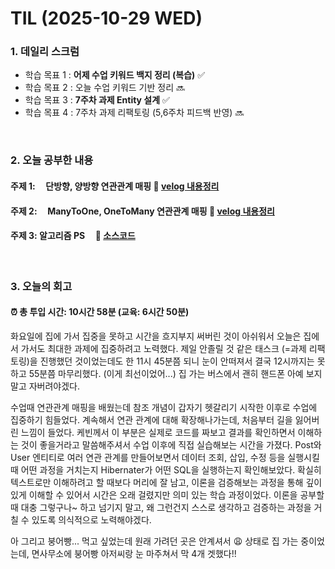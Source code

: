 # TIL (2025-10-29 WED)

### 1. 데일리 스크럼

- 학습 목표 1 : **어제 수업 키워드 백지 정리 (복습)** ✅
- 학습 목표 2 : 오늘 수업 키워드 기반 정리 🔜
- 학습 목표 3 : **7주차 과제 Entity 설계** ✅
- 학습 목표 4 : 7주차 과제 리팩토링 (5,6주차 피드백 반영) 🔜

<br>

### 2. 오늘 공부한 내용
#### 주제 1:  &nbsp; &nbsp; 단방향, 양방향 연관관계 매핑 🔗 [velog 내용정리](https://velog.io/@yeonjiyooo_/JPA-%EC%98%81%EC%86%8D%EC%84%B1-%EC%BB%A8%ED%85%8D%EC%8A%A4%ED%8A%B8)
#### 주제 2:  &nbsp; &nbsp; ManyToOne, OneToMany 연관관계 매핑 🔗  [velog 내용정리](https://velog.io/@yeonjiyooo_/Spring-%ED%8A%B8%EB%9E%9C%EC%9E%AD%EC%85%98)
#### 주제 3: 알고리즘 PS &nbsp; &nbsp; 🔗  [소스코드](https://github.com/jiyeonyooo/algorithm-problem-solving/blob/main/%EB%B0%B1%EC%A4%80/21921_%EB%B8%94%EB%A1%9C%EA%B7%B8.cpp)

<br>


### 3.  오늘의 회고
#### ⏰ 총 투입 시간: 10시간 58분 (교육: 6시간 50분)

화요일에 집에 가서 집중을 못하고 시간을 흐지부지 써버린 것이 아쉬워서 오늘은 집에서 가서도 최대한 과제에 집중하려고 노력했다. 제일 안졸릴 것 같은 태스크 (=과제 리팩토링)을 진행했던 것이었는데도 한 11시 45분쯤 되니 눈이 안떠져서 결국 12시까지는 못하고 55분쯤 마무리했다. (이게 최선이었어...) 집 가는 버스에서 괜히 핸드폰 아예 보지 말고 자버려야겠다.


수업때 연관관계 매핑을 배웠는데 참조 개념이 갑자기 헷갈리기 시작한 이후로 수업에 집중하기 힘들었다. 계속해서 연관 관계에 대해 확장해나가는데, 처음부터 길을 잃어버린 느낌이 들었다. 케빈께서 이 부분은 실제로 코드를 짜보고 결과를 확인하면서 이해하는 것이 좋을거라고 말씀해주셔서 수업 이후에 직접 실습해보는 시간을 가졌다. Post와 User 엔티티로 여러 연관 관계를 만들어보면서 데이터 조회, 삽입, 수정 등을 실행시킬 때 어떤 과정을 거치는지 Hibernater가 어떤 SQL을 실행하는지 확인해보았다. 확실히 텍스트로만 이해하려고 할 때보다 머리에 잘 남고, 이론을 검증해보는 과정을 통해 깊이 있게 이해할 수 있어서 시간은 오래 걸렸지만 의미 있는 학습 과정이었다. 이론을 공부할 때 대충 그렇구나~ 하고 넘기지 말고, 왜 그런건지 스스로 생각하고 검증하는 과정을 거칠 수 있도록 의식적으로 노력해야겠다.

아 그리고 붕어빵... 먹고 싶었는데 원래 가려던 곳은 안계셔서 😩 상태로 집 가는 중이었는데, 면사무소에 붕어빵 아저씨랑 눈 마주쳐서 막 4개 겟했다!!
